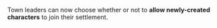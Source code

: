 Town leaders can now choose whether or not to <b>allow newly-created characters</b> to join their settlement.
